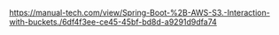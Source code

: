https://manual-tech.com/view/Spring-Boot-%2B-AWS-S3.-Interaction-with-buckets./6df4f3ee-ce45-45bf-bd8d-a9291d9dfa74
